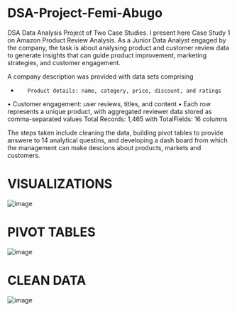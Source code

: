 # DSA-Project-Femi-Abugo
DSA Data Analysis Project of Two Case Studies. I present here Case Study 1 on Amazon Product Review Analysis. As a Junior Data Analyst engaged by the company, the task is about analysing product and customer review data to generate insights that can guide product improvement, marketing strategies, and customer engagement.

A company description was provided with data sets comprising  
*        Product details: name, category, price, discount, and ratings 
•       Customer engagement: user reviews, titles, and content 
•       Each row represents a unique product, with aggregated reviewer data stored as comma-separated values 
Total Records: 1,465 with TotalFields: 16 columns

The steps taken include cleaning the data, building pivot tables to provide answere to 14 analytical questins, and developing a dash board from which the management can make descions about products, markets and customers.

# VISUALIZATIONS
![image](https://github.com/user-attachments/assets/6d20bd7a-f8f6-4eef-a5f9-ad5bdd7680b3)

# PIVOT TABLES
![image](https://github.com/user-attachments/assets/69eebff0-473a-42d7-9f7f-ac101cfd78ee)

# CLEAN DATA
![image](https://github.com/user-attachments/assets/4cf87903-95a4-4ba9-bb66-e8ec551af619)
